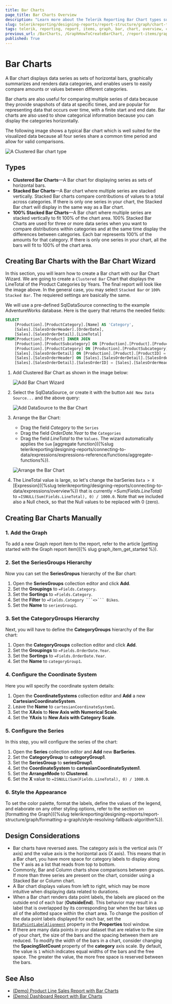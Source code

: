 ```yaml
---
title: Bar Charts
page_title: Bar Charts Overview
description: "Learn more about the Telerik Reporting Bar Chart types supported by the Graph report item and learn how to create a Bar chart."
slug: telerikreporting/designing-reports/report-structure/graph/chart-types/bar-charts/overview
tags: telerik, reporting, report, items, graph, bar, chart, overview, creating
previous_url: /BarCharts, /GraphHowToCreateBarChart, /report-items/graph/chart-types/bar-charts/overview, /report-items/graph/chart-types/bar-charts/how-to-create-bar-chart
published: True
---
```


# Bar Charts

A Bar chart displays data series as sets of horizontal bars, graphically summarizes and renders data categories, and enables users to easily compare amounts or values between different categories. 

Bar charts are also useful for comparing multiple series of data because they provide snapshots of data at specific times, and are popular for representing data that occurs over time, with a finite start and end date. Bar charts are also used to show categorical information because you can display the categories horizontally.

The following image shows a typical Bar chart which is well suited for the visualized data because all four series share a common time period and allow for valid comparisons. 

![A Clustered Bar chart type](images/BarChartWizardPreview.png)

## Types

* __Clustered Bar Charts__&mdash;A Bar chart for displaying series as sets of horizontal bars.
* __Stacked Bar Charts__&mdash;A Bar chart where multiple series are stacked vertically. Stacked Bar charts compare contributions of values to a total across categories. If there is only one series in your chart, the Stacked Bar chart will display in the same way as a Bar chart. 
* __100% Stacked Bar Charts__&mdash;A Bar chart where multiple series are stacked vertically to fit 100% of the chart area. 100% Stacked Bar Charts are used for three or more data series when you want to compare distributions within categories and at the same time display the differences between categories. Each bar represents 100% of the amounts for that category. If there is only one series in your chart, all the bars will fit to 100% of the chart area. 

## Creating Bar Charts with the Bar Chart Wizard

In this section, you will learn how to create a Bar chart with our Bar Chart Wizard.
We are going to create a `Clustered Bar` Chart that displays the LineTotal of the Product Categories by Years. The final report will look like the image above.
In the general case, you may select `Stacked Bar` or `100% Stacked Bar`. The requiered settings are basically the same. 

We will use a pre-defined SqlDataSource connecting to the example AdventureWorks database. Here is the query that returns the needed fields:

````SQL
SELECT
	[Production].[ProductCategory].[Name] AS 'Category',
	[Sales].[SalesOrderHeader].[OrderDate],
	[Sales].[SalesOrderDetail].[LineTotal]
FROM[Production].[Product] INNER JOIN
	[Production].[ProductSubcategory] ON [Production].[Product].[ProductSubcategoryID] = [Production].[ProductSubcategory].[ProductSubcategoryID] INNER JOIN
	[Production].[ProductCategory] ON [Production].[ProductSubcategory].[ProductCategoryID] = [Production].[ProductCategory].[ProductCategoryID] INNER JOIN
	[Sales].[SalesOrderDetail] ON [Production].[Product].[ProductID] = [Sales].[SalesOrderDetail].[ProductID] INNER JOIN
	[Sales].[SalesOrderHeader] ON [Sales].[SalesOrderDetail].[SalesOrderID] = [Sales].[SalesOrderHeader].[SalesOrderID] AND [Sales].[SalesOrderDetail].[SalesOrderID] = [Sales].[SalesOrderHeader].[SalesOrderID] AND 
	[Sales].[SalesOrderDetail].[SalesOrderID] = [Sales].[SalesOrderHeader].[SalesOrderID]
````


1. Add Clustered Bar Chart as shown in the image below:

	![Add Bar Chart Wizard](images/BarChartWizardAdd.png)

1. Select the SqlDataSource, or create it with the button `Add New Data Source...` and the above query:

	![Add DataSource to the Bar Chart](images/BarChartWizardDataSource.png)

1. Arrange the Bar Chart:

	* Drag the field _Category_ to the `Series`
	* Drag the field _OrderDate.Year_ to the `Categories`
	* Drag the field _LineTotal_ to the `Values`. The wizard automatically applies the `Sum` [aggregate function]({%slug telerikreporting/designing-reports/connecting-to-data/expressions/expressions-reference/functions/aggregate-functions%}).

	![Arrange the Bar Chart](images/BarChartWizardArrangeFields.png)

1. The LineTotal value is large, so let's change the barSeries `Data > X` [Expression]({%slug telerikreporting/designing-reports/connecting-to-data/expressions/overview%}) that is currently _=Sum(Fields.LineTotal)_ to `=ISNULL(Sum(Fields.LineTotal), 0) / 1000.0`. Note that we included also a Null check, so that the Null values to be replaced with 0 (zero).

## Creating Bar Charts Manually

### 1. Add the Graph

To add a new Graph report item to the report, refer to the article [getting started with the Graph report item]({% slug graph_item_get_started %}). 

### 2. Set the SeriesGroups Hierarchy 

Now you can set the **SeriesGropus** hierarchy of the Bar chart: 

1. Open the __SeriesGroups__ collection editor and click __Add__.
1. Set the __Groupings__ to `=Fields.Category`.
1. Set the __Sortings__ to `=Fields.Category`. 
1. Set the __Filter__ to `=Fields.Category ```<>``` Bikes`. 
1. Set the __Name__ to `seriesGroup1`. 

### 3. Set the CategoryGroups Hierarchy

Next, you will have to define the **CategoryGroups** hierarchy of the Bar chart:

1. Open the __CategoryGroups__ collection editor and click __Add__. 
1. Set the __Groupings__ to `=Fields.OrderDate.Year`.
1. Set the __Sortings__ to `=Fields.OrderDate.Year`.
1. Set the __Name__ to `categoryGroup1`. 

### 4. Configure the Coordinate System

Here you will specify the coordinate system details: 

1. Open the __CoordinateSystems__ collection editor and __Add__ a new __CartesianCoordinateSystem__. 
1. Leave the __Name__ to `cartesianCoordinateSystem1`. 
1. Set the __XAxis__ to __New Axis with Numerical Scale__. 
1. Set the __YAxis__ to __New Axis with Category Scale__. 

### 5. Configure the Series

In this step, you will configure the series of the chart:

1. Open the __Series__ collection editor and __Add__ new __BarSeries__. 
1. Set the __CategoryGroup__ to __categoryGroup1__. 
1. Set the __SeriesGroup__ to __seriesGroup1__. 
1. Set the __CoordinateSystem__ to __cartesianCoordinateSystem1__. 
1. Set the __ArrangeMode__ to __Clustered__. 
1. Set the __X__ value to `=ISNULL(Sum(Fields.LineTotal), 0) / 1000.0`.

### 6. Style the Appearance   

To set the color palette, format the labels, define the values of the legend, and elaborate on any other styling options, refer to the section on [formatting the Graph]({%slug telerikreporting/designing-reports/report-structure/graph/formatting-a-graph/style-resolving-fallback-algorithm%}). 

## Design Considerations

* Bar charts have reversed axes. The category axis is the vertical axis (Y axis) and the value axis is the horizontal axis (X axis). This means that in a Bar chart, you have more space for category labels to display along the Y axis as a list that reads from top to bottom.
* Commonly, Bar and Column charts show comparisons between groups. If more than three series are present on the chart, consider using a Stacked Bar or Column chart.
* A Bar chart displays values from left to right, which may be more intuitive when displaying data related to durations.
* When a Bar chart renders data point labels, the labels are placed on the outside end of each bar (**OutsideEnd**). This behavior may result in a label that is overlapped by its corresponding bar when the bar takes up all of the allotted space within the chart area. To change the position of the data point labels displayed for each bar, set the [`DataPointLabelAlignment`](/reporting/api/Telerik.Reporting.BarSeries#Telerik_Reporting_BarSeries_DataPointLabelAlignment) property in the **Properties** tool window.
* If there are many data points in your dataset that are relative to the size of your chart, the size of the bars and the spacing between them are reduced. To modify the width of the bars in a chart, consider changing the __SpacingSlotCount__ property of the __category__ axis scale. By default, the value is `1` which indicates equal widths of the bars and the free space. The greater the value, the more free space is reserved between the bars.

## See Also 

* [(Demo) Product Line Sales Report with Bar Charts](https://demos.telerik.com/reporting/product-line-sales)
* [(Demo) Dashboard Report with Bar Charts](https://demos.telerik.com/reporting/dashboard)
